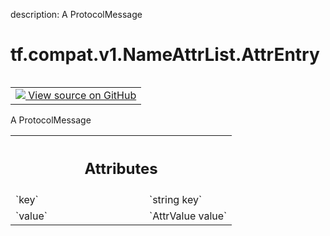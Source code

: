 description: A ProtocolMessage

<div itemscope itemtype="http://developers.google.com/ReferenceObject">
<meta itemprop="name" content="tf.compat.v1.NameAttrList.AttrEntry" />
<meta itemprop="path" content="Stable" />
</div>

# tf.compat.v1.NameAttrList.AttrEntry

<!-- Insert buttons and diff -->

<table class="tfo-notebook-buttons tfo-api nocontent" align="left">
<td>
  <a target="_blank" href="https://github.com/tensorflow/tensorflow/blob/r2.4/tensorflow/core/framework/attr_value.proto">
    <img src="https://www.tensorflow.org/images/GitHub-Mark-32px.png" />
    View source on GitHub
  </a>
</td>
</table>



A ProtocolMessage

<!-- Placeholder for "Used in" -->




<!-- Tabular view -->
 <table class="responsive fixed orange">
<colgroup><col width="214px"><col></colgroup>
<tr><th colspan="2"><h2 class="add-link">Attributes</h2></th></tr>

<tr>
<td>
`key`
</td>
<td>
`string key`
</td>
</tr><tr>
<td>
`value`
</td>
<td>
`AttrValue value`
</td>
</tr>
</table>



